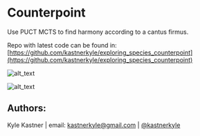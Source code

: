 # Counterpoint
Use PUCT MCTS to find harmony according to a cantus firmus. 

Repo with latest code can be found in:
[https://github.com/kastnerkyle/exploring_species_counterpoint](https://github.com/kastnerkyle/exploring_species_counterpoint)

![alt_text](https://github.com/rllabmcgill/MCTS_function_approximation/blob/master/counterpoint/three_voice_puct_mcts_plot_0.png)

![alt_text](https://github.com/rllabmcgill/MCTS_function_approximation/blob/master/counterpoint/three_voice_puct_mcts_plot_11.png)

## Authors:
Kyle Kastner | email: kastnerkyle@gmail.com | [@kastnerkyle](http://github.com/kastnerkyle/)
